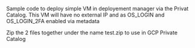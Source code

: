Sample code to deploy simple VM in deployement manager via the Privat Catalog.  This VM will have no external IP and as OS_LOGIN and OS_LOGIN_2FA enabled via metadata

Zip the 2 files together under the name test.zip to use in GCP Private Catalog
